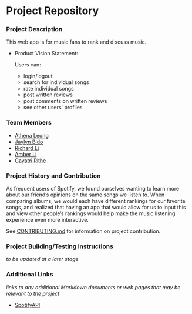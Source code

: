 # Project Repository

### Project Description
This web app is for music fans to rank and discuss music.

- Product Vision Statement:

    Users can:
    * login/logout
    * search for individual songs
    * rate individual songs
    * post written reviews
    * post comments on written reviews
    * see other users' profiles



### Team Members
 - [Athena Leong](https://github.com/aleong2002)
 - [Jaylyn Bido](https://github.com/jaylynb26)
 - [Richard Li](https://github.com/Silver1793)
 - [Amber Li](https://github.com/al6862)
 - [Gayatri Rithe](https://github.com/gayatririthe)

### Project History and Contribution
As frequent users of Spotify, we found ourselves wanting to learn more about our friend’s opinions on the same songs we listen to. When comparing albums, we would each have different rankings for our favorite songs, and realized that having an app that would allow for us to input this and view other people’s rankings would help make the music listening experience even more interactive.

See [CONTRIBUTING.md](./CONTRIBUTING.md) for information on project contribution.

### Project Building/Testing Instructions
*to be updated at a later stage*

### Additional Links
*links to any additional Markdown documents or web pages that may be relevant to the project*

- [SpotifyAPI](https://developer.spotify.com/documentation/web-api)
